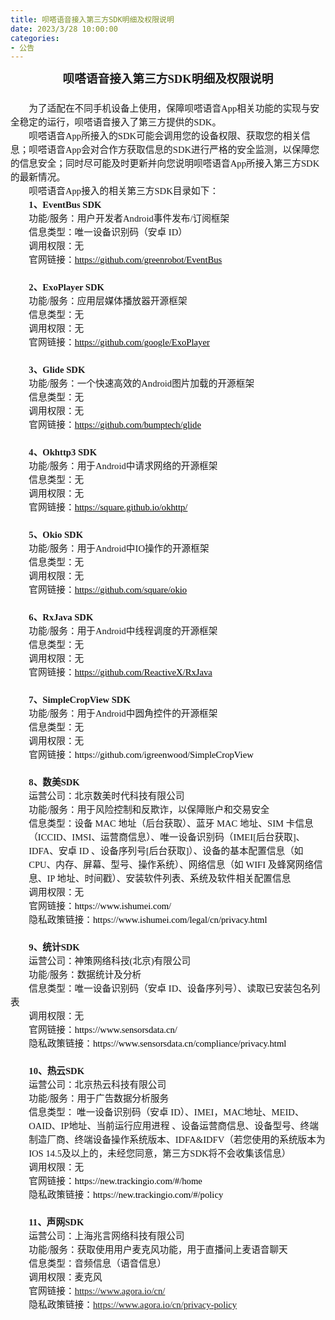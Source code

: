 ```yaml
---
title: 呗嗒语音接入第三方SDK明细及权限说明
date: 2023/3/28 10:00:00
categories:
- 公告
---
```

<html>

<head>
    <meta http-equiv="Content-Type" content="text/html; charset=utf-8" />
    <meta http-equiv="Content-Style-Type" content="text/css" />
    <meta name="generator" content="Aspose.Words for .NET 23.3.0" />
    <title></title>
    <style type="text/css">
        body {
            text-align: justify;
            widows: 0;
            orphans: 0;
            font-family: Calibri;
            font-size: 10.5pt
        }
        p {
            margin: 0pt
        }
        .Footer {
            text-align: left;
            widows: 0;
            orphans: 0;
            font-family: Calibri;
            font-size: 9pt
        }
    </style>
</head>

<body>
    <div>
        <p style="text-align:center; line-height:150%; font-size:14pt"><span
                style="font-family:宋体; font-weight:bold">呗嗒语音接入第三方SDK明细及权限说明</span></p>
        <p style="text-align:center; line-height:150%; font-size:11pt"><span
                style="font-family:宋体; -aw-import:ignore">&#xa0;</span></p>
        <p style="text-indent:22pt; text-align:left; line-height:150%; font-size:11pt"><span
                style="font-family:宋体">为了适配在不同手机设备上使用，保障呗嗒语音App相关功能的实现与安全稳定的运行，呗嗒语音接入了第三方提供的SDK。</span></p>
        <p style="text-indent:22pt; text-align:left; line-height:150%; font-size:11pt"><span
                style="font-family:宋体">呗嗒语音App所接入的SDK可能会调用您的设备权限、获取您的相关信息；呗嗒语音App会对合作方获取信息的SDK进行严格的安全监测，以保障您的信息安全；同时尽可能及时更新并向您说明呗嗒语音App所接入第三方SDK的最新情况。</span>
        </p>
        <p style="text-indent:22pt; text-align:left; line-height:150%; font-size:11pt"><span
                style="font-family:宋体">呗嗒语音App接入的相关第三方SDK目录如下：</span></p>
        <p style="text-indent:22pt; text-align:left; line-height:150%; font-size:11pt"><span
                style="font-family:宋体; font-weight:bold">1、EventBus SDK</span></p>
        <p style="text-indent:22pt; text-align:left; line-height:150%; font-size:11pt"><span
                style="font-family:宋体">功能/服务：用户开发者Android事件发布/订阅框架</span></p>
        <p style="text-indent:22pt; text-align:left; line-height:150%; font-size:11pt"><span
                style="font-family:宋体">信息类型：唯一设备识别码（安卓 ID）</span></p>
        <p style="text-indent:22pt; text-align:left; line-height:150%; font-size:11pt"><span
                style="font-family:宋体">调用权限：无</span></p>
        <p style="text-indent:22pt; text-align:left; line-height:150%; font-size:11pt"><span
                style="font-family:宋体">官网链接：</span><a href="https://github.com/greenrobot/EventBus"
                style="text-decoration:none"><span
                    style="font-family:宋体; text-decoration:underline; color:#000000">https://github.com/greenrobot/EventBus</span></a>
        </p>
        <p style="text-align:left; line-height:150%; font-size:11pt"><span
                style="font-family:宋体; -aw-import:ignore">&#xa0;</span></p>
        <p style="text-indent:22pt; text-align:left; line-height:150%; font-size:11pt"><span
                style="font-family:宋体; font-weight:bold">2、ExoPlayer SDK</span></p>
        <p style="text-indent:22pt; text-align:left; line-height:150%; font-size:11pt"><span
                style="font-family:宋体">功能/服务：应用层媒体播放器开源框架</span></p>
        <p style="text-indent:22pt; text-align:left; line-height:150%; font-size:11pt"><span
                style="font-family:宋体">信息类型：无</span></p>
        <p style="text-indent:22pt; text-align:left; line-height:150%; font-size:11pt"><span
                style="font-family:宋体">调用权限：无</span></p>
        <p style="text-indent:22pt; text-align:left; line-height:150%; font-size:11pt"><span
                style="font-family:宋体">官网链接：</span><a href="https://github.com/google/ExoPlayer"
                style="text-decoration:none"><span
                    style="font-family:宋体; text-decoration:underline; color:#000000">https://github.com/google/ExoPlayer</span></a>
        </p>
        <p style="text-align:left; line-height:150%; font-size:11pt"><span
                style="font-family:宋体; -aw-import:spaces">&#xa0; </span></p>
        <p style="text-indent:22pt; text-align:left; line-height:150%; font-size:11pt"><span
                style="font-family:宋体; font-weight:bold">3、Glide SDK</span></p>
        <p style="text-indent:22pt; text-align:left; line-height:150%; font-size:11pt"><span
                style="font-family:宋体">功能/服务：一个快速高效的Android图片加载的开源框架</span></p>
        <p style="text-indent:22pt; text-align:left; line-height:150%; font-size:11pt"><span
                style="font-family:宋体">信息类型：无</span></p>
        <p style="text-indent:22pt; text-align:left; line-height:150%; font-size:11pt"><span
                style="font-family:宋体">调用权限：无</span></p>
        <p style="text-indent:22pt; text-align:left; line-height:150%; font-size:11pt"><span
                style="font-family:宋体">官网链接：</span><a href="https://github.com/bumptech/glide"
                style="text-decoration:none"><span
                    style="font-family:宋体; text-decoration:underline; color:#000000">https://github.com/bumptech/glide</span></a>
        </p>
        <p style="text-align:left; line-height:150%; font-size:11pt"><span
                style="font-family:宋体; -aw-import:spaces">&#xa0; </span></p>
        <p style="text-indent:22pt; text-align:left; line-height:150%; font-size:11pt"><span
                style="font-family:宋体; font-weight:bold">4、Okhttp3 SDK</span></p>
        <p style="text-indent:22pt; text-align:left; line-height:150%; font-size:11pt"><span
                style="font-family:宋体">功能/服务：用于Android中请求网络的开源框架</span></p>
        <p style="text-indent:22pt; text-align:left; line-height:150%; font-size:11pt"><span
                style="font-family:宋体">信息类型：无</span></p>
        <p style="text-indent:22pt; text-align:left; line-height:150%; font-size:11pt"><span
                style="font-family:宋体">调用权限：无</span></p>
        <p style="text-indent:22pt; text-align:left; line-height:150%; font-size:11pt"><span
                style="font-family:宋体">官网链接：</span><a href="https://square.github.io/okhttp/"
                style="text-decoration:none"><span
                    style="font-family:宋体; text-decoration:underline; color:#000000">https://square.github.io/okhttp/</span></a>
        </p>
        <p style="text-align:left; line-height:150%; font-size:11pt"><span
                style="font-family:宋体; -aw-import:ignore">&#xa0;</span></p>
        <p style="text-indent:22pt; text-align:left; line-height:150%; font-size:11pt"><span
                style="font-family:宋体; font-weight:bold">5、Okio SDK</span></p>
        <p style="text-indent:22pt; text-align:left; line-height:150%; font-size:11pt"><span
                style="font-family:宋体">功能/服务：用于Android中IO操作的开源框架</span></p>
        <p style="text-indent:22pt; text-align:left; line-height:150%; font-size:11pt"><span
                style="font-family:宋体">信息类型：无</span></p>
        <p style="text-indent:22pt; text-align:left; line-height:150%; font-size:11pt"><span
                style="font-family:宋体">调用权限：无</span></p>
        <p style="text-indent:22pt; text-align:left; line-height:150%; font-size:11pt"><span
                style="font-family:宋体">官网链接：</span><a href="https://github.com/square/okio"
                style="text-decoration:none"><span
                    style="font-family:宋体; text-decoration:underline; color:#000000">https://github.com/square/okio</span></a>
        </p>
        <p style="text-align:left; line-height:150%; font-size:11pt"><span
                style="font-family:宋体; -aw-import:ignore">&#xa0;</span></p>
        <p style="text-indent:22pt; text-align:left; line-height:150%; font-size:11pt"><span
                style="font-family:宋体; font-weight:bold">6、RxJava SDK</span></p>
        <p style="text-indent:22pt; text-align:left; line-height:150%; font-size:11pt"><span
                style="font-family:宋体">功能/服务：用于Android中线程调度的开源框架</span></p>
        <p style="text-indent:22pt; text-align:left; line-height:150%; font-size:11pt"><span
                style="font-family:宋体">信息类型：无</span></p>
        <p style="text-indent:22pt; text-align:left; line-height:150%; font-size:11pt"><span
                style="font-family:宋体">调用权限：无</span></p>
        <p style="text-indent:22pt; text-align:left; line-height:150%; font-size:11pt"><span
                style="font-family:宋体">官网链接：</span><a href="https://github.com/ReactiveX/RxJava"
                style="text-decoration:none"><span
                    style="font-family:宋体; text-decoration:underline; color:#000000">https://github.com/ReactiveX/RxJava</span></a>
        </p>
        <p style="text-align:left; line-height:150%; font-size:11pt"><span
                style="font-family:宋体; -aw-import:ignore">&#xa0;</span></p>
        <p style="text-indent:22pt; text-align:left; line-height:150%; font-size:11pt"><span
                style="font-family:宋体; font-weight:bold">7、SimpleCropView SDK</span></p>
        <p style="text-indent:22pt; text-align:left; line-height:150%; font-size:11pt"><span
                style="font-family:宋体">功能/服务：用于Android中圆角控件的开源框架</span></p>
        <p style="text-indent:22pt; text-align:left; line-height:150%; font-size:11pt"><span
                style="font-family:宋体">信息类型：无</span></p>
        <p style="text-indent:22pt; text-align:left; line-height:150%; font-size:11pt"><span
                style="font-family:宋体">调用权限：无</span></p>
        <p style="text-indent:22pt; text-align:left; line-height:150%; font-size:11pt"><span
                style="font-family:宋体">官网链接：</span><a href="https://github.com/igreenwood/SimpleCropView"
                style="text-decoration:none"><span
                    style="font-family:宋体; color:#000000">https://github.com/igreenwood/SimpleCropView</span></a></p>
        <p style="text-align:left; line-height:150%; font-size:11pt"><span
                style="font-family:宋体; -aw-import:ignore">&#xa0;</span></p>
        <p style="text-indent:22pt; text-align:left; line-height:150%; font-size:11pt"><span
                style="font-family:宋体; font-weight:bold">8、数美SDK</span></p>
        <p style="text-indent:22pt; text-align:left; line-height:150%; font-size:11pt"><span
                style="font-family:宋体">运营公司：北京数美时代科技有限公司</span></p>
        <p style="text-indent:22pt; text-align:left; line-height:150%; font-size:11pt"><span
                style="font-family:宋体">功能/服务：用于风险控制和反欺诈，以保障账户和交易安全</span></p>
        <p style="margin-left:21.85pt; text-align:left; line-height:150%; font-size:11pt"><span
                style="font-family:宋体">信息类型：设备 MAC 地址（后台获取）、蓝牙 MAC 地址、SIM
                卡信息（ICCID、IMSI、运营商信息）、唯一设备识别码（IMEI[后台获取]、IDFA、安卓 ID 、设备序列号[后台获取]）、设备的基本配置信息（如CPU、内存、屏幕、型号、操作系统）、网络信息（如
                WIFI 及蜂窝网络信息、IP 地址、时间戳）、安装软件列表、系统及软件相关配置信息</span></p>
        <p style="text-indent:22pt; text-align:left; line-height:150%; font-size:11pt"><span
                style="font-family:宋体">调用权限：无</span></p>
        <p style="text-indent:22pt; text-align:left; line-height:150%; font-size:11pt"><span
                style="font-family:宋体">官网链接：</span><a href="https://www.ishumei.com/" style="text-decoration:none"><span
                    style="font-family:宋体; color:#000000">https://www.ishumei.com/</span></a></p>
        <p style="text-indent:22pt; text-align:left; line-height:150%; font-size:11pt"><span
                style="font-family:宋体">隐私政策链接：</span><a href="https://www.ishumei.com/legal/cn/privacy.html"
                style="text-decoration:none"><span
                    style="font-family:宋体; color:#000000">https://www.ishumei.com/legal/cn/privacy.html</span></a></p>
        <p style="text-align:left; line-height:150%; font-size:11pt"><span
                style="font-family:宋体; -aw-import:ignore">&#xa0;</span></p>
        <p style="text-indent:22pt; text-align:left; line-height:150%; font-size:11pt"><span
                style="font-family:宋体; font-weight:bold">9、统计SDK</span></p>
        <p style="text-indent:22pt; text-align:left; line-height:150%; font-size:11pt"><span
                style="font-family:宋体">运营公司：神策网络科技(北京)有限公司</span></p>
        <p style="text-indent:22pt; text-align:left; line-height:150%; font-size:11pt"><span
                style="font-family:宋体">功能/服务：数据统计及分析</span></p>
        <p style="text-indent:22pt; text-align:left; line-height:150%; font-size:11pt"><span
                style="font-family:宋体">信息类型：唯一设备识别码（安卓 ID、设备序列号）、读取已安装包名列表</span></p>
        <p style="text-indent:22pt; text-align:left; line-height:150%; font-size:11pt"><span
                style="font-family:宋体">调用权限：无</span></p>
        <p style="text-indent:22pt; text-align:left; line-height:150%; font-size:11pt"><span
                style="font-family:宋体">官网链接：</span><a href="https://www.sensorsdata.cn/"
                style="text-decoration:none"><span
                    style="font-family:宋体; color:#000000">https://www.sensorsdata.cn/</span></a></p>
        <p style="text-indent:22pt; text-align:left; line-height:150%; font-size:11pt"><span
                style="font-family:宋体">隐私政策链接：</span><a href="https://www.sensorsdata.cn/compliance/privacy.html"
                style="text-decoration:none"><span
                    style="font-family:宋体; color:#000000">https://www.sensorsdata.cn/compliance/privacy.html</span></a>
        </p>
        <p style="text-align:left; line-height:150%; font-size:11pt"><span
                style="font-family:宋体; -aw-import:ignore">&#xa0;</span></p>
        <p style="text-indent:22pt; text-align:left; line-height:150%; font-size:11pt"><span
                style="font-family:宋体; font-weight:bold">10、热云SDK</span></p>
        <p style="text-indent:22pt; text-align:left; line-height:150%; font-size:11pt"><span
                style="font-family:宋体">运营公司：北京热云科技有限公司</span></p>
        <p style="text-indent:22pt; text-align:left; line-height:150%; font-size:11pt"><span
                style="font-family:宋体">功能/服务：用于广告数据分析服务</span></p>
        <p style="margin-left:21.85pt; text-align:left; line-height:150%; font-size:11pt"><span
                style="font-family:宋体">信息类型： 唯一设备识别码（安卓 ID）、IMEI，MAC地址、MEID、OAID、IP地址、当前运行应用进程
                、设备运营商信息、设备型号、终端制造厂商、终端设备操作系统版本、IDFA&amp;IDFV（若您使用的系统版本为IOS 14.5及以上的，未经您同意，第三方SDK将不会收集该信息）</span></p>
        <p style="text-indent:22pt; text-align:left; line-height:150%; font-size:11pt"><span
                style="font-family:宋体">调用权限：无</span></p>
        <p style="text-indent:22pt; text-align:left; line-height:150%; font-size:11pt"><span
                style="font-family:宋体">官网链接：</span><a href="https://new.trackingio.com/#/home"
                style="text-decoration:none"><span
                    style="font-family:宋体; color:#000000">https://new.trackingio.com/#/home</span></a></p>
        <p style="text-indent:22pt; text-align:left; line-height:150%; font-size:11pt"><span
                style="font-family:宋体">隐私政策链接：</span><a href="https://new.trackingio.com/#/policy"
                style="text-decoration:none"><span
                    style="font-family:宋体; color:#000000">https://new.trackingio.com/#/policy</span></a></p>
        <p style="text-align:left; line-height:150%; font-size:11pt"><span
                style="font-family:宋体; -aw-import:ignore">&#xa0;</span></p>
        <p style="text-indent:22pt; line-height:150%; font-size:11pt"><span
                style="font-family:宋体; font-weight:bold">11、声网SDK</span></p>
        <p style="text-indent:22pt; line-height:150%; font-size:11pt"><span
                style="font-family:宋体">运营公司：上海兆言网络科技有限公司</span></p>
        <p style="text-indent:22pt; line-height:150%; font-size:11pt"><span
                style="font-family:宋体">功能/服务：获取使用用户麦克风功能，用于直播间上麦语音聊天</span><span
                style="font-family:宋体; -aw-import:spaces">&#xa0;&#xa0;&#xa0;&#xa0;&#xa0; </span></p>
        <p style="text-indent:22pt; line-height:150%; font-size:11pt"><span
                style="font-family:宋体">信息类型：音频信息（语音信息）</span></p>
        <p style="text-indent:22pt; line-height:150%; font-size:11pt"><span style="font-family:宋体">调用权限：麦克风</span></p>
        <p style="text-indent:22pt; line-height:150%; font-size:11pt"><span style="font-family:宋体">官网链接：</span><span
                style="font-family:宋体; text-decoration:underline">https://www.agora.io/cn/</span></p>
        <p style="text-indent:22pt; line-height:150%; font-size:11pt"><span style="font-family:宋体">隐私政策链接：</span><span
                style="font-family:宋体; text-decoration:underline">https://www.agora.io/cn/privacy-policy</span></p>
        <p style="text-align:left; line-height:150%; font-size:11pt"><span
                style="font-family:宋体; -aw-import:ignore">&#xa0;</span></p>
        <p style="text-align:left; line-height:150%; font-size:11pt"><span
                style="font-family:宋体; -aw-import:ignore">&#xa0;</span></p>
        <p style="text-align:left; line-height:150%; font-size:11pt"><span
                style="font-family:宋体; -aw-import:ignore">&#xa0;</span></p>
        <div style="-aw-headerfooter-type:footer-primary; clear:both">
            <p><span style="height:0pt; text-align:left; display:block; position:absolute; z-index:-65536"><img
                        src="images/Aspose.Words.aa80f975-49e6-4a24-8957-ef9237fc1296.001.png" width="7" height="15"
                        alt=""
                        style="margin-left:223.34pt; -aw-left-pos:0pt; -aw-rel-hpos:margin; -aw-rel-vpos:paragraph; -aw-top-pos:0pt; -aw-wrap-type:none; position:absolute" /></span><span
                    style="-aw-import:ignore">&#xa0;</span></p>
        </div>
    </div>
</body>

</html>